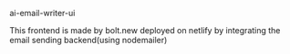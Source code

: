 ai-email-writer-ui

This frontend is made by bolt.new deployed on netlify by integrating the email sending backend(using nodemailer)
